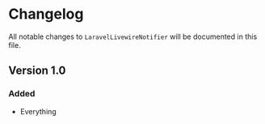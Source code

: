 # Changelog

All notable changes to `LaravelLivewireNotifier` will be documented in this file.

## Version 1.0

### Added
- Everything
